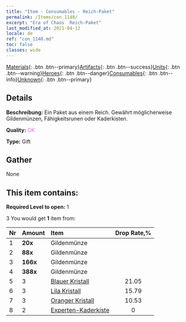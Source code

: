 ```yaml
---
title: "Item - Consumables - Reich-Paket"
permalink: /Items/con_1148/
excerpt: "Era of Chaos  Reich-Paket"
last_modified_at: 2021-04-12
locale: de
ref: "con_1148.md"
toc: false
classes: wide
---
```

 [Materials](/de/Items/){: .btn .btn--primary}[Artifacts](/de/Items/Artifacts/){: .btn .btn--success}[Units](/de/Items/Units/){: .btn .btn--warning}[Heroes](/de/Items/Heroes/){: .btn .btn--danger}[Consumables](/de/Items/Consumables/){: .btn .btn--info}[Unknown](/de/Items/Unknown/){: .btn .btn--primary}

## Details
 **Beschreibung:** Ein Paket aus einem Reich. Gewährt möglicherweise Gildenmünzen, Fähigkeitsrunen oder Kaderkisten.

 **Quality:** <span style="color: #DA70D6">OK</span>

 **Type:** Gift

## Gather

  None

## This item contains:

 **Required Level to open:** 1

 3 You would get **1** item  from:

  | Nr | Amount |     Item    | Drop Rate,% |
  |:---|:-------|:------------|:---------:|
  | 1 |  **20x** | Gildenmünze |  | 21.05 | 
  | 2 |  **88x** | Gildenmünze |  | 15.79 | 
  | 3 |  **166x** | Gildenmünze |  | 10.53 | 
  | 4 |  **388x** | Gildenmünze |  | 5.26 | 
  | 5 | 3 | [Blauer Kristall](/de/Items/con_716/) | 21.05 | 
  | 6 | 3 | [Lila Kristall](/de/Items/con_720/) | 15.79 | 
  | 7 | 3 | [Oranger Kristall](/de/Items/con_730/) | 10.53 | 
  | 8 | 2 | [Experten-Kaderkiste](/de/Items/con_773/) | 0 | 
